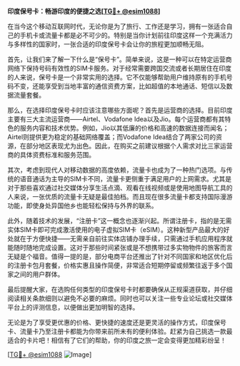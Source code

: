 **印度保号卡：畅游印度的便捷之选[[TG💪+ @esim1088](https://t.me/s/esim1088)]**

在当今这个移动互联网时代，无论你是为了旅行、工作还是学习，拥有一张适合自己的手机卡或流量卡都是必不可少的。特别是当你计划前往印度这样一个充满活力与多样性的国家时，一张合适的印度保号卡会让你的旅程更加顺畅无阻。

首先，让我们来了解一下什么是“保号卡”。简单来说，这是一种可以在特定运营商网络下保持号码有效性的SIM卡服务。对于经常需要跨国交流或者长期居住在印度的人来说，保号卡是一个非常实用的选择。它不仅能够帮助用户维持原有的手机号码不变，还能享受到当地丰富的通信资费方案，比如超值的本地通话、短信以及数据流量套餐。

那么，在选择印度保号卡时应该注意哪些方面呢？首先是运营商的选择。目前印度主要有三大主流运营商——Airtel、Vodafone Idea以及Jio。每个运营商都有其特色的服务内容和技术优势。例如，Jio以其低廉的价格和高速的数据连接而闻名；Airtel则提供更为稳定的基础网络覆盖；而Vodafone Idea结合了两家公司的资源，在部分地区表现尤为出色。因此，在购买之前建议根据个人需求对比三家运营商的具体资费标准和服务范围。

其次，考虑到现代人对移动数据的高度依赖，流量卡也成为了一种热门选项。与传统的语音通话为主导的SIM卡不同，流量卡更侧重于满足用户的上网需求。尤其是对于那些喜欢通过社交媒体分享生活点滴、观看在线视频或是使用地图导航工具的人来说，一张优质的流量卡无疑是最佳拍档。而且现在很多流量卡都支持国际漫游功能，即使身处异国他乡也能轻松保持与外界的联系。

此外，随着技术的发展，“注册卡”这一概念也逐渐兴起。所谓注册卡，指的是无需实体SIM卡即可完成激活使用的电子虚拟SIM卡（eSIM）。这种新型产品最大的好处就在于方便快捷——无需亲自前往实体店铺办理手续，只需通过手机应用程序就能随时随地完成设置。这对于那些时间紧张或是不想携带过多实物物件的旅客而言无疑是个福音。值得一提的是，部分电商平台还推出了针对不同国家和地区优化后的注册卡包月套餐，价格实惠且操作简便，非常适合短期停留或频繁往返于多个国家之间的用户群体。

最后提醒大家，在选购任何类型的印度保号卡时都要确保从正规渠道获取，并仔细阅读相关条款细则以避免不必要的麻烦。同时也可以关注一些专业论坛或社交媒体平台上的评测信息，以便做出更加明智的选择。

无论是为了享受更优惠的价格、更快捷的速度还是更灵活的操作方式，印度保号卡、流量卡乃至注册卡都能为你带来前所未有的便利体验。赶紧为自己挑选一款最适合的卡片吧！相信有了它们的帮助，你的印度之旅一定会变得更加精彩纷呈！

[[TG💪+ @esim1088](https://t.me/s/esim1088) ![Image](https://i.postimg.cc/4NQfJmqS/Snipaste-2025-05-13-00-14-12.png)]